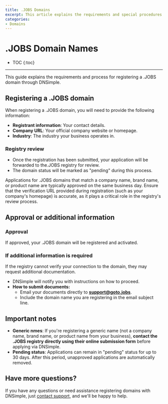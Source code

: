 ```yaml
---
title: .JOBS Domains
excerpt: This article explains the requirements and special procedures for .JOBS domain names.
categories:
- Domains
---
```


# .JOBS Domain Names

* TOC
{:toc}

---

This guide explains the requirements and process for registering a .JOBS domain through DNSimple.

## Registering a .JOBS domain

When registering a .JOBS domain, you will need to provide the following information:
- **Registrant information**: Your contact details.
- **Company URL**: Your official company website or homepage.
- **Industry**: The industry your business operates in.

### Registry review
- Once the registration has been submitted, your application will be forwarded to the.JOBS registry for review.
- The domain status will be marked as "pending" during this process.

<info>
Applications for .JOBS domains that match a company name, brand name, or product name are typically approved on the same business day. Ensure that the verification URL provided during registration (such as your company's homepage) is accurate, as it plays a critical role in the registry's review process.
</info>

## Approval or additional information

### Approval
If approved, your .JOBS domain will be registered and activated.

### If additional information is required
If the registry cannot verify your connection to the domain, they may request additional documentation.

- DNSimple will notify you with instructions on how to proceed.
- **How to submit documents:**
    - Email your documents directly to **support@goto.jobs**.
    - Include the domain name you are registering in the email subject line.

## Important notes

- **Generic nmes**: If you're registering a generic name (not a company name, brand name, or product name from your business), **contact the .JOBS registry directly using their online submission form** before applying via DNSimple. 
- **Pending status**: Applications can remain in "pending" status for up to 30 days. After this period, unapproved applications are automatically removed.

## Have more questions?

If you have any questions or need assistance registering domains with DNSimple, just [contact support](https://dnsimple.com/feedback), and we'll be happy to help. 

